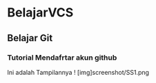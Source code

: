 # BelajarVCS
## Belajar Git 

### Tutorial Mendafrtar akun github
Ini adalah Tampilannya
! [img]screenshot/SS1.png